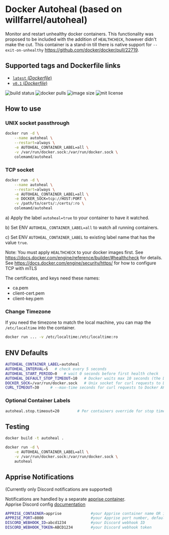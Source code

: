 # Docker Autoheal (based on willfarrel/autoheal)

Monitor and restart unhealthy docker containers.
This functionality was proposed to be included with the addition of `HEALTHCHECK`, however didn't make the cut.
This container is a stand-in till there is native support for `--exit-on-unhealthy` <https://github.com/docker/docker/pull/22719>.

## Supported tags and Dockerfile links

- [`latest` (*Dockerfile*)](https://github.com/colemamd/docker-autoheal/blob/main/Dockerfile)
- [`v0.1` (*Dockerfile*)](https://github.com/colemamd/docker-autoheal/blob/main/Dockerfile)

![build status](https://img.shields.io/github/workflow/status/colemamd/docker-autoheal/build)
![docker pulls](https://img.shields.io/docker/pulls/colemamd/autoheal "Total docker pulls")
![image size](https://img.shields.io/docker/image-size/colemamd/autoheal/latest "Total image size")
![mit license](https://img.shields.io/github/license/colemamd/docker-autoheal)

## How to use

### UNIX socket passthrough

```bash
docker run -d \
    --name autoheal \
    --restart=always \
    -e AUTOHEAL_CONTAINER_LABEL=all \
    -v /var/run/docker.sock:/var/run/docker.sock \
    colemamd/autoheal
```

### TCP socket

```bash
docker run -d \
    --name autoheal \
    --restart=always \
    -e AUTOHEAL_CONTAINER_LABEL=all \
    -e DOCKER_SOCK=tcp://HOST:PORT \
    -v /path/to/certs/:/certs/:ro \
    colemamd/autoheal
```

a) Apply the label `autoheal=true` to your container to have it watched.

b) Set ENV `AUTOHEAL_CONTAINER_LABEL=all` to watch all running containers.

c) Set ENV `AUTOHEAL_CONTAINER_LABEL` to existing label name that has the value `true`.

Note: You must apply `HEALTHCHECK` to your docker images first. See <https://docs.docker.com/engine/reference/builder/#healthcheck> for details.
See <https://docs.docker.com/engine/security/https/> for how to configure TCP with mTLS

The certificates, and keys need these names:

- ca.pem
- client-cert.pem
- client-key.pem

### Change Timezone

If you need the timezone to match the local machine, you can map the `/etc/localtime` into the container.

```bash
docker run ... -v /etc/localtime:/etc/localtime:ro
```

## ENV Defaults

```bash
AUTOHEAL_CONTAINER_LABEL=autoheal
AUTOHEAL_INTERVAL=5   # check every 5 seconds
AUTOHEAL_START_PERIOD=0   # wait 0 seconds before first health check
AUTOHEAL_DEFAULT_STOP_TIMEOUT=10   # Docker waits max 10 seconds (the Docker default) for a container to stop before killing during restarts (container overridable via label, see below)
DOCKER_SOCK=/var/run/docker.sock   # Unix socket for curl requests to Docker API
CURL_TIMEOUT=30     # --max-time seconds for curl requests to Docker API
```

### Optional Container Labels

```bash
autoheal.stop.timeout=20        # Per containers override for stop timeout seconds during restart
```

## Testing

```bash
docker build -t autoheal .

docker run -d \
    -e AUTOHEAL_CONTAINER_LABEL=all \
    -v /var/run/docker.sock:/var/run/docker.sock \
    autoheal                                                                        
```

## Apprise Notifications

(Currently only Discord notifications are supported)

Notifications are handled by a separate [apprise container](https://hub.docker.com/r/caronc/apprise).  
Apprise Discord config [documentation](https://github.com/caronc/apprise/wiki/Notify_discord)

```bash
APPRISE_CONTAINER=apprise             #your Apprise container name OR ip_address, default name is apprise
APPRISE_PORT=8000                     #your Apprise port number, default is 8000
DISCORD_WEBHOOK_ID=abcd1234           #your Discord webhook ID
DISCORD_WEBHOOK_TOKEN=ABCD1234        #your Discord webhook token
```
